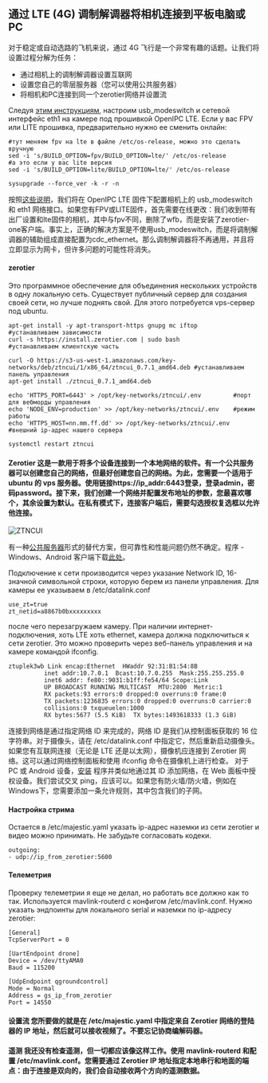 ## 通过 LTE (4G) 调制解调器将相机连接到平板电脑或 PC

对于稳定或自动选路的飞机来说，通过 4G 飞行是一个非常有趣的话题。让我们将设置过程分解为任务：

* 通过相机上的调制解调器设置互联网
* 设置您自己的零层服务器（您可以使用公共服务器）
* 将相机和PC连接到同一个zerotier网络并设置流

Следуя [этим инструкциям](usb-modeswitch.md), настроим usb_modeswitch и сетевой интерфейс eth1 на камере под прошивкой OpenIPC LTE. Если у вас FPV или LITE прошивка, предварительно нужно ее сменить онлайн:
```
#тут меняем fpv на lte в файле /etc/os-release, можно это сделать вручную
sed -i 's/BUILD_OPTION=fpv/BUILD_OPTION=lte/' /etc/os-release
#а это если у вас lite версия
sed -i 's/BUILD_OPTION=lite/BUILD_OPTION=lte/' /etc/os-release

sysupgrade --force_ver -k -r -n
```
按照[这些说明](usb-modeswitch.md)，我们将在 OpenIPC LTE 固件下配置相机上的 usb_modeswitch 和 eth1 网络接口。如果您有FPV或LITE固件，首先需要在线更改：我们收到带有出厂设置和lte固件的相机，其中与fpv不同，删除了wfb，而是安装了zerotier-one客户端。事实上，正确的解决方案是不使用usb_modeswitch，而是将调制解调器的辅助组成直接配置为cdc_ethernet。那么调制解调器将不再通用，并且将立即显示为网卡，但许多问题的可能性将消失。

#### zerotier
Это программное обеспечение для объединения нескольких устройств в одну локальную сеть. Существует публичный сервер для создания своей сети, но лучше поднять свой.
Для этого потребуется vps-сервер под ubuntu.
```
apt-get install -y apt-transport-https gnupg mc iftop          #устанавливаем зависимости
curl -s https://install.zerotier.com | sudo bash               #устанавливаем клиентскую часть

curl -O https://s3-us-west-1.amazonaws.com/key-networks/deb/ztncui/1/x86_64/ztncui_0.7.1_amd64.deb #устанавливаем панель управления
apt-get install ./ztncui_0.7.1_amd64.deb

echo 'HTTPS_PORT=6443' > /opt/key-networks/ztncui/.env         #порт для вебморды управления
echo 'NODE_ENV=production' >> /opt/key-networks/ztncui/.env    #режим работы
echo 'HTTPS_HOST=nn.mm.ff.dd' >> /opt/key-networks/ztncui/.env #внешний ip-адрес нашего сервера

systemctl restart ztncui
```

#### Zerotier 这是一款用于将多个设备连接到一个本地网络的软件。有一个公共服务器可以创建您自己的网络，但最好创建您自己的网络。为此，您需要一个适用于 ubuntu 的 vps 服务器。使用链接https://ip_addr:6443登录，登录admin，密码password。接下来，我们创建一个网络并配置发布地址的参数，您最喜欢哪个，其余设置为默认。在私有模式下，连接客户端后，需要勾选授权复选框以允许他连接。

![ZTNCUI](https://github.com/OpenIPC/sandbox-fpv/raw/master/notes_files/ZTNCUI.png)

有一种[公共服务器](https://my.zerotier.com/)形式的替代方案，但可靠性和性能问题仍然不确定。程序 - Windows、Android 客户端下载[此处](https://www.zerotier.com/download/)。

Подключение к сети производится через указание Network ID, 16-значной символьной строки, которую берем из панели управления. Для камеры ее указываем в /etc/datalink.conf
```
use_zt=true
zt_netid=a8867b0bxxxxxxxxx
```
после чего перезагружаем камеру. При наличии интернет-подключения, хоть LTE хоть ethernet, камера должна подключиться к сети zerotier. Это можно проверить через веб-панель управления и на камере командой ifconfig.
```
ztuplek3wb Link encap:Ethernet  HWaddr 92:31:B1:54:8B
          inet addr:10.7.0.1  Bcast:10.7.0.255  Mask:255.255.255.0
          inet6 addr: fe80::9031:b1ff:fe54/64 Scope:Link
          UP BROADCAST RUNNING MULTICAST  MTU:2800  Metric:1
          RX packets:93 errors:0 dropped:0 overruns:0 frame:0
          TX packets:1236835 errors:0 dropped:0 overruns:0 carrier:0
          collisions:0 txqueuelen:1000
          RX bytes:5677 (5.5 KiB)  TX bytes:1493618333 (1.3 GiB)
```

连接到网络是通过指定网络 ID 来完成的，网络 ID 是我们从控制面板获取的 16 位字符串。对于摄像头，请在 /etc/datalink.conf 中指定它，然后重新启动摄像头。如果您有互联网连接（无论是 LTE 还是以太网），摄像机应连接到 Zerotier 网络。这可以通过网络控制面板和使用 ifconfig 命令在摄像机上进行检查。  对于 PC 或 Android 设备，[安装](https://www.zerotier.com/download/) 程序并类似地通过其 ID 添加网络，在 Web 面板中授权设备。我们尝试交叉 ping，应该可以。如果您有防火墙/防火墙，例如在Windows下，您需要添加一条允许规则，其中包含我们的子网。

#### Настройка стрима
Остается в /etc/majestic.yaml указать ip-адрес наземки из сети zerotier и видео можно принимать. Не забудьте согласовать кодеки.
```
outgoing:
- udp://ip_from_zerotier:5600
```

#### Телеметрия
Проверку телеметрии я еще не делал, но работать все должно как то так.
Используется mavlink-routerd с конфигом /etc/mavlink.conf. Нужно указать эндпоинты для локального serial и наземки по ip-адресу zerotier:
```
[General]
TcpServerPort = 0

[UartEndpoint drone]
Device = /dev/ttyAMA0
Baud = 115200

[UdpEndpoint qgroundcontrol]
Mode = Normal
Address = gs_ip_from_zerotier
Port = 14550
```

#### 设置流 您所要做的就是在 /etc/majestic.yaml 中指定来自 Zerotier 网络的登陆器的 IP 地址，然后就可以接收视频了。不要忘记协商编解码器。
#### 遥测 我还没有检查遥测，但一切都应该像这样工作。使用 mavlink-routerd 和配置 /etc/mavlink.conf。您需要通过 Zerotier IP 地址指定本地串行和地面的端点：由于连接是双向的，我们会自动接收两个方向的遥测数据。

